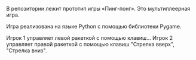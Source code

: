 В репозитории лежит прототип игры «Пинг-понг». Это мультиплеерная игра.

Игра реализована на языке Python с помощью библиотеки Pygame.

Игрок 1 управляет левой ракеткой с помощью клавиш… Игрок 2 управляет правой ракеткой с помощью клавиш "Стрелка вверх", "Стрелка вниз".
